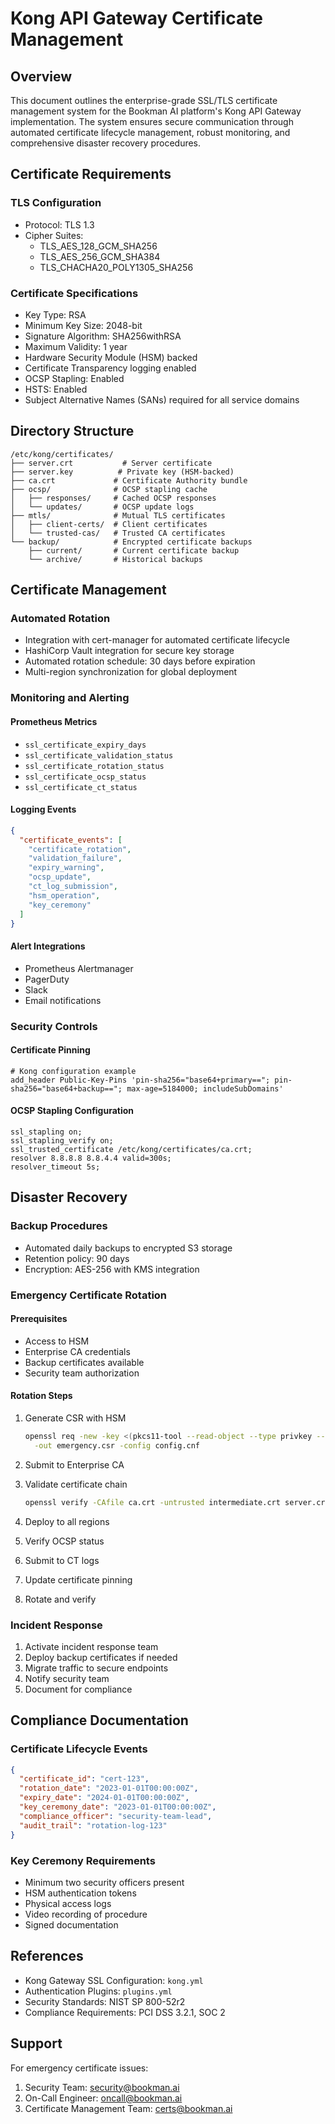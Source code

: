 # Kong API Gateway Certificate Management

## Overview

This document outlines the enterprise-grade SSL/TLS certificate management system for the Bookman AI platform's Kong API Gateway implementation. The system ensures secure communication through automated certificate lifecycle management, robust monitoring, and comprehensive disaster recovery procedures.

## Certificate Requirements

### TLS Configuration
- Protocol: TLS 1.3
- Cipher Suites:
  * TLS_AES_128_GCM_SHA256
  * TLS_AES_256_GCM_SHA384
  * TLS_CHACHA20_POLY1305_SHA256

### Certificate Specifications
- Key Type: RSA
- Minimum Key Size: 2048-bit
- Signature Algorithm: SHA256withRSA
- Maximum Validity: 1 year
- Hardware Security Module (HSM) backed
- Certificate Transparency logging enabled
- OCSP Stapling: Enabled
- HSTS: Enabled
- Subject Alternative Names (SANs) required for all service domains

## Directory Structure

```
/etc/kong/certificates/
├── server.crt           # Server certificate
├── server.key          # Private key (HSM-backed)
├── ca.crt             # Certificate Authority bundle
├── ocsp/              # OCSP stapling cache
│   ├── responses/     # Cached OCSP responses
│   └── updates/       # OCSP update logs
├── mtls/              # Mutual TLS certificates
│   ├── client-certs/  # Client certificates
│   └── trusted-cas/   # Trusted CA certificates
└── backup/            # Encrypted certificate backups
    ├── current/       # Current certificate backup
    └── archive/       # Historical backups
```

## Certificate Management

### Automated Rotation
- Integration with cert-manager for automated certificate lifecycle
- HashiCorp Vault integration for secure key storage
- Automated rotation schedule: 30 days before expiration
- Multi-region synchronization for global deployment

### Monitoring and Alerting

#### Prometheus Metrics
- `ssl_certificate_expiry_days`
- `ssl_certificate_validation_status`
- `ssl_certificate_rotation_status`
- `ssl_certificate_ocsp_status`
- `ssl_certificate_ct_status`

#### Logging Events
```json
{
  "certificate_events": [
    "certificate_rotation",
    "validation_failure",
    "expiry_warning",
    "ocsp_update",
    "ct_log_submission",
    "hsm_operation",
    "key_ceremony"
  ]
}
```

#### Alert Integrations
- Prometheus Alertmanager
- PagerDuty
- Slack
- Email notifications

### Security Controls

#### Certificate Pinning
```nginx
# Kong configuration example
add_header Public-Key-Pins 'pin-sha256="base64+primary=="; pin-sha256="base64+backup=="; max-age=5184000; includeSubDomains'
```

#### OCSP Stapling Configuration
```nginx
ssl_stapling on;
ssl_stapling_verify on;
ssl_trusted_certificate /etc/kong/certificates/ca.crt;
resolver 8.8.8.8 8.8.4.4 valid=300s;
resolver_timeout 5s;
```

## Disaster Recovery

### Backup Procedures
- Automated daily backups to encrypted S3 storage
- Retention policy: 90 days
- Encryption: AES-256 with KMS integration

### Emergency Certificate Rotation

#### Prerequisites
- Access to HSM
- Enterprise CA credentials
- Backup certificates available
- Security team authorization

#### Rotation Steps
1. Generate CSR with HSM
   ```bash
   openssl req -new -key <(pkcs11-tool --read-object --type privkey --id 1) \
     -out emergency.csr -config config.cnf
   ```

2. Submit to Enterprise CA
3. Validate certificate chain
   ```bash
   openssl verify -CAfile ca.crt -untrusted intermediate.crt server.crt
   ```

4. Deploy to all regions
5. Verify OCSP status
6. Submit to CT logs
7. Update certificate pinning
8. Rotate and verify

### Incident Response
1. Activate incident response team
2. Deploy backup certificates if needed
3. Migrate traffic to secure endpoints
4. Notify security team
5. Document for compliance

## Compliance Documentation

### Certificate Lifecycle Events
```json
{
  "certificate_id": "cert-123",
  "rotation_date": "2023-01-01T00:00:00Z",
  "expiry_date": "2024-01-01T00:00:00Z",
  "key_ceremony_date": "2023-01-01T00:00:00Z",
  "compliance_officer": "security-team-lead",
  "audit_trail": "rotation-log-123"
}
```

### Key Ceremony Requirements
- Minimum two security officers present
- HSM authentication tokens
- Physical access logs
- Video recording of procedure
- Signed documentation

## References

- Kong Gateway SSL Configuration: `kong.yml`
- Authentication Plugins: `plugins.yml`
- Security Standards: NIST SP 800-52r2
- Compliance Requirements: PCI DSS 3.2.1, SOC 2

## Support

For emergency certificate issues:
1. Security Team: security@bookman.ai
2. On-Call Engineer: oncall@bookman.ai
3. Certificate Management Team: certs@bookman.ai